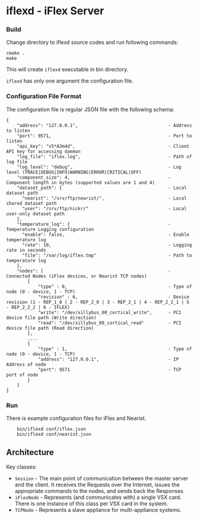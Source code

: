 # iflexd - iFlex Server

### Build

Change directory to iflexd source codes and run following commands:
```
cmake .
make
```

This will create `iflexd` executable in bin directory.

`iflexd` has only one argument the configuration file.

### Configuration File Format

The configuration file is regular JSON file with the following schema:

```
{
    "address": "127.0.0.1",                                  - Address to listen
    "port": 9571,                                            - Port to listen
    "api_key": "v5*A2m4d",                                   - Client API key for accessing daemon
    "log_file": "iflex.log",                                 - Path of log file
    "log_level": "debug",                                    - Log level (TRACE|DEBUG|INFO|WARNING|ERROR|CRITICAL|OFF)
    "component_size": 4,                                     - Component length in bytes (supported values are 1 and 4)
    "dataset_path": {                                        - Local dataset path
      "nearist": "/srv/ftp/nearist/",                        - Local shared dataset path
      "user": "/srv/ftp/nickr/"                              - Local user-only dataset path
    },
    "temperature_log": {                                     - Temperature Logging configuration
      "enable": false,                                       - Enable temperature log
      "rate": 10,                                            - Logging rate in seconds
      "file": "/var/log/iflex.tmp"                           - Path to temperature log
    },
    "nodes": [                                               - Connected Nodes (iFlex devices, or Nearist TCP nodes)
        {
            "type" : 0,                                      - Type of node (0 - device, 1 - TCP)
            "revision" : 6,                                  - Device revision (1 - REP_1_0 | 2 - REP_2_0 | 3 - REP_2_1 | 4 - REP_2_2_1 | 5 - REP_2_2_2 | 6 - IFLEX)
            "write": "/dev/xillybus_00_cortical_write",      - PCI device file path (Write direction)
            "read": "/dev/xillybus_00_cortical_read"         - PCI device file path (Read direction)
        },
        ....
        {
            "type" : 1,                                      - Type of node (0 - device, 1 - TCP)
            "address": "127.0.0.1",                          - IP Address of node
            "port": 9571                                     - TCP port of node
        }
    ]
}
```

### Run

There is example configuration files for iFlex and Nearist.

```
    bin/iflexd conf/iflex.json
    bin/iflexd conf/nearist.json
```

## Architecture

Key classes:

* `Session` - The main point of communication between the master server and the client. It receives the Requests over the Internet, issues the appropriate commands to the nodes, and sends back the Responses. 
* `iFlexNode` - Represents (and communicates with) a single VSX card. There is one instance of this class per VSX card in the system.
* `TCPNode` - Represents a slave appliance for multi-appliance systems.

